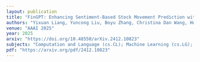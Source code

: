 ```yaml
---
layout: publication
title: "FinGPT: Enhancing Sentiment-Based Stock Movement Prediction with Dissemination-Aware and Context-Enriched LLMs"
authors: "Yixuan Liang, Yuncong Liu, Boyu Zhang, Christina Dan Wang, Hongyang Yang"
venue: "AAAI 2025"
year: 2025
arxiv: "https://doi.org/10.48550/arXiv.2412.10823"
subjects: "Computation and Language (cs.CL); Machine Learning (cs.LG); Computational Finance (q-fin.CP); Trading and Market Microstructure (q-fin.TR)"
pdf: "https://arxiv.org/pdf/2412.10823"
---
```

